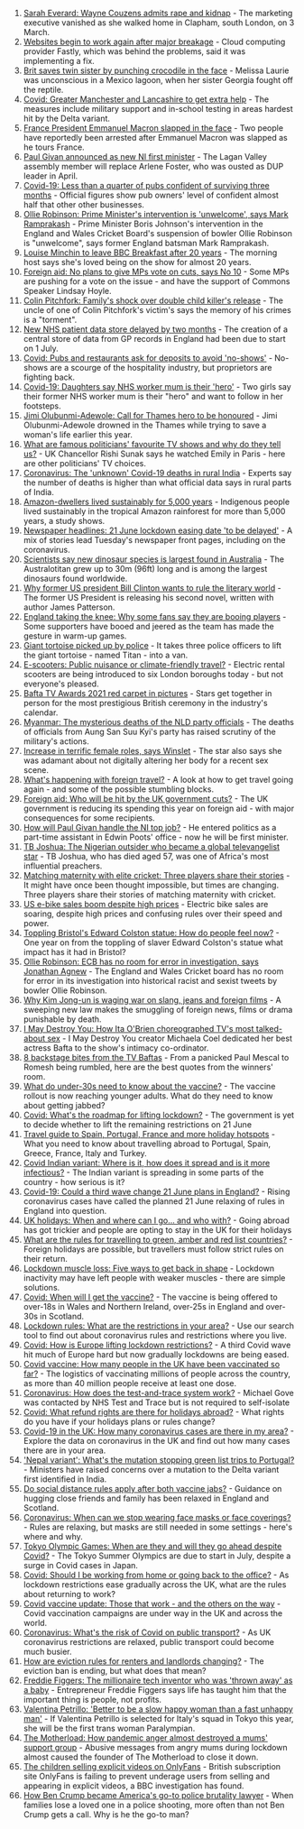 1. [Sarah Everard: Wayne Couzens admits rape and kidnap](https://www.bbc.co.uk/news/uk-england-57399170) - The marketing executive vanished as she walked home in Clapham, south London, on 3 March.
2. [Websites begin to work again after major breakage](https://www.bbc.co.uk/news/technology-57399628) - Cloud computing provider Fastly, which was behind the problems, said it was implementing a fix.
3. [Brit saves twin sister by punching crocodile in the face](https://www.bbc.co.uk/news/newsbeat-57399864) - Melissa Laurie was unconscious in a Mexico lagoon, when her sister Georgia fought off the reptile.
4. [Covid: Greater Manchester and Lancashire to get extra help](https://www.bbc.co.uk/news/uk-england-manchester-57400378) - The measures include military support and in-school testing in areas hardest hit by the Delta variant.
5. [France President Emmanuel Macron slapped in the face](https://www.bbc.co.uk/news/world-europe-57402753) - Two people have reportedly been arrested after Emmanuel Macron was slapped as he tours France.
6. [Paul Givan announced as new NI first minister](https://www.bbc.co.uk/news/uk-northern-ireland-57399375) - The Lagan Valley assembly member will replace Arlene Foster, who was ousted as DUP leader in April.
7. [Covid-19: Less than a quarter of pubs confident of surviving three months](https://www.bbc.co.uk/news/business-57398044) - Official figures show pub owners' level of confident almost half that other other businesses.
8. [Ollie Robinson: Prime Minister's intervention is 'unwelcome', says Mark Ramprakash](https://www.bbc.co.uk/sport/cricket/57398052) - Prime Minister Boris Johnson's intervention in the England and Wales Cricket Board's suspension of bowler Ollie Robinson is "unwelcome", says former England batsman Mark Ramprakash.
9. [Louise Minchin to leave BBC Breakfast after 20 years](https://www.bbc.co.uk/news/entertainment-arts-57397820) - The morning host says she's loved being on the show for almost 20 years.
10. [Foreign aid: No plans to give MPs vote on cuts, says No 10](https://www.bbc.co.uk/news/uk-politics-57402198) - Some MPs are pushing for a vote on the issue - and have the support of Commons Speaker Lindsay Hoyle.
11. [Colin Pitchfork: Family's shock over double child killer's release](https://www.bbc.co.uk/news/uk-england-leicestershire-57398780) - The uncle of one of Colin Pitchfork's victim's says the memory of his crimes is a "torment".
12. [New NHS patient data store delayed by two months](https://www.bbc.co.uk/news/uk-politics-57400902) - The creation of a central store of data from GP records in England had been due to start on 1 July.
13. [Covid: Pubs and restaurants ask for deposits to avoid 'no-shows'](https://www.bbc.co.uk/news/uk-england-suffolk-57384595) - No-shows are a scourge of the hospitality industry, but proprietors are fighting back.
14. [Covid-19: Daughters say NHS worker mum is their 'hero'](https://www.bbc.co.uk/news/uk-england-cambridgeshire-57358672) - Two girls say their former NHS worker mum is their "hero" and want to follow in her footsteps.
15. [Jimi Olubunmi-Adewole: Call for Thames hero to be honoured](https://www.bbc.co.uk/news/uk-57392794) - Jimi Olubunmi-Adewole drowned in the Thames while trying to save a woman's life earlier this year.
16. [What are famous politicians' favourite TV shows and why do they tell us?](https://www.bbc.co.uk/news/entertainment-arts-57334280) - UK Chancellor Rishi Sunak says he watched Emily in Paris - here are other politicians' TV choices.
17. [Coronavirus: The 'unknown' Covid-19 deaths in rural India](https://www.bbc.co.uk/news/world-asia-india-57383131) - Experts say the number of deaths is higher than what official data says in rural parts of India.
18. [Amazon-dwellers lived sustainably for 5,000 years](https://www.bbc.co.uk/news/science-environment-57388939) - Indigenous people lived sustainably in the tropical Amazon rainforest for more than 5,000 years, a study shows.
19. [Newspaper headlines: 21 June lockdown easing date 'to be delayed'](https://www.bbc.co.uk/news/blogs-the-papers-57394251) - A mix of stories lead Tuesday's newspaper front pages, including on the coronavirus.
20. [Scientists say new dinosaur species is largest found in Australia](https://www.bbc.co.uk/news/world-australia-57394830) - The Australotitan grew up to 30m (96ft) long and is among the largest dinosaurs found worldwide.
21. [Why former US president Bill Clinton wants to rule the literary world](https://www.bbc.co.uk/news/entertainment-arts-57386306) - The former US President is releasing his second novel, written with author James Patterson.
22. [England taking the knee: Why some fans say they are booing players](https://www.bbc.co.uk/news/newsbeat-57382945) - Some supporters have booed and jeered as the team has made the gesture in warm-up games.
23. [Giant tortoise picked up by police](https://www.bbc.co.uk/news/uk-england-suffolk-57382810) - It takes three police officers to lift the giant tortoise - named Titan - into a van.
24. [E-scooters: Public nuisance or climate-friendly travel?](https://www.bbc.co.uk/news/uk-57385757) - Electric rental scooters are being introduced to six London boroughs today - but not everyone's pleased.
25. [Bafta TV Awards 2021 red carpet in pictures](https://www.bbc.co.uk/news/entertainment-arts-57376490) - Stars get together in person for the most prestigious British ceremony in the industry's calendar.
26. [Myanmar: The mysterious deaths of the NLD party officials](https://www.bbc.co.uk/news/world-asia-57380237) - The deaths of officials from Aung San Suu Kyi's party has raised scrutiny of the military's actions.
27. [Increase in terrific female roles, says Winslet](https://www.bbc.co.uk/news/entertainment-arts-57397502) - The star also says she was adamant about not digitally altering her body for a recent sex scene.
28. [What's happening with foreign travel?](https://www.bbc.co.uk/news/business-57394810) - A look at how to get travel going again - and some of the possible stumbling blocks.
29. [Foreign aid: Who will be hit by the UK government cuts?](https://www.bbc.co.uk/news/57362816) - The UK government is reducing its spending this year on foreign aid - with major consequences for some recipients.
30. [How will Paul Givan handle the NI top job?](https://www.bbc.co.uk/news/uk-northern-ireland-politics-57401974) - He entered politics as a part-time assistant in Edwin Poots' office - now he will be first minister.
31. [TB Joshua: The Nigerian outsider who became a global televangelist star](https://www.bbc.co.uk/news/world-africa-57388592) - TB Joshua, who has died aged 57, was one of Africa's most influential preachers.
32. [Matching maternity with elite cricket: Three players share their stories](https://www.bbc.co.uk/sport/cricket/57342914) - It might have once been thought impossible, but times are changing. Three players share their stories of matching maternity with cricket.
33. [US e-bike sales boom despite high prices](https://www.bbc.co.uk/news/business-57279844) - Electric bike sales are soaring, despite high prices and confusing rules over their speed and power.
34. [Toppling Bristol's Edward Colston statue: How do people feel now?](https://www.bbc.co.uk/news/uk-england-bristol-57337123) - One year on from the toppling of slaver Edward Colston's statue what impact has it had in Bristol?
35. [Ollie Robinson: ECB has no room for error in investigation, says Jonathan Agnew](https://www.bbc.co.uk/sport/cricket/57387781) - The England and Wales Cricket board has no room for error in its investigation into historical racist and sexist tweets by bowler Ollie Robinson.
36. [Why Kim Jong-un is waging war on slang, jeans and foreign films](https://www.bbc.co.uk/news/world-asia-57225936) - A sweeping new law makes the smuggling of foreign news, films or drama punishable by death.
37. [I May Destroy You: How Ita O'Brien choreographed TV's most talked-about sex](https://www.bbc.co.uk/news/newsbeat-53350245) - I May Destroy You creator Michaela Coel dedicated her best actress Bafta to the show's intimacy co-ordinator.
38. [8 backstage bites from the TV Baftas](https://www.bbc.co.uk/news/entertainment-arts-57376765) - From a panicked Paul Mescal to Romesh being rumbled, here are the best quotes from the winners' room.
39. [What do under-30s need to know about the vaccine?](https://www.bbc.co.uk/news/health-57273875) - The vaccine rollout is now reaching younger adults. What do they need to know about getting jabbed?
40. [Covid: What's the roadmap for lifting lockdown?](https://www.bbc.co.uk/news/explainers-52530518) - The government is yet to decide whether to lift the remaining restrictions on 21 June
41. [Travel guide to Spain, Portugal, France and more holiday hotspots](https://www.bbc.co.uk/news/explainers-56997931) - What you need to know about travelling abroad to Portugal, Spain, Greece, France, Italy and Turkey.
42. [Covid Indian variant: Where is it, how does it spread and is it more infectious?](https://www.bbc.co.uk/news/health-57157496) - The Indian variant is spreading in some parts of the country - how serious is it?
43. [Covid-19: Could a third wave change 21 June plans in England?](https://www.bbc.co.uk/news/health-57328469) - Rising coronavirus cases have called the planned 21 June relaxing of rules in England into question.
44. [UK holidays: When and where can I go... and who with?](https://www.bbc.co.uk/news/explainers-52646738) - Going abroad has got trickier and people are opting to stay in the UK for their holidays
45. [What are the rules for travelling to green, amber and red list countries?](https://www.bbc.co.uk/news/explainers-52544307) - Foreign holidays are possible, but travellers must follow strict rules on their return.
46. [Lockdown muscle loss: Five ways to get back in shape](https://www.bbc.co.uk/news/uk-56887390) - Lockdown inactivity may have left people with weaker muscles - there are simple solutions.
47. [Covid: When will I get the vaccine?](https://www.bbc.co.uk/news/health-55045639) - The vaccine is being offered to over-18s in Wales and Northern Ireland, over-25s in England and over-30s in Scotland.
48. [Lockdown rules: What are the restrictions in your area?](https://www.bbc.co.uk/news/uk-54373904) - Use our search tool to find out about coronavirus rules and restrictions where you live.
49. [Covid: How is Europe lifting lockdown restrictions?](https://www.bbc.co.uk/news/explainers-53640249) - A third Covid wave hit much of Europe hard but now gradually lockdowns are being eased.
50. [Covid vaccine: How many people in the UK have been vaccinated so far?](https://www.bbc.co.uk/news/health-55274833) - The logistics of vaccinating millions of people across the country, as more than 40 million people receive at least one dose.
51. [Coronavirus: How does the test-and-trace system work?](https://www.bbc.co.uk/news/explainers-52442754) - Michael Gove was contacted by NHS Test and Trace but is not required to self-isolate
52. [Covid: What refund rights are there for holidays abroad?](https://www.bbc.co.uk/news/business-51615412) - What rights do you have if your holidays plans or rules change?
53. [Covid-19 in the UK: How many coronavirus cases are there in my area?](https://www.bbc.co.uk/news/uk-51768274) - Explore the data on coronavirus in the UK and find out how many cases there are in your area.
54. ['Nepal variant': What's the mutation stopping green list trips to Portugal?](https://www.bbc.co.uk/news/health-57356109) - Ministers have raised concerns over a mutation to the Delta variant first identified in India.
55. [Do social distance rules apply after both vaccine jabs?](https://www.bbc.co.uk/news/uk-51506729) - Guidance on hugging close friends and family has been relaxed in England and Scotland.
56. [Coronavirus: When can we stop wearing face masks or face coverings?](https://www.bbc.co.uk/news/health-51205344) - Rules are relaxing, but masks are still needed in some settings - here's where and why.
57. [Tokyo Olympic Games: When are they and will they go ahead despite Covid?](https://www.bbc.co.uk/news/world-asia-57240044) - The Tokyo Summer Olympics are due to start in July, despite a surge in Covid cases in Japan.
58. [Covid: Should I be working from home or going back to the office?](https://www.bbc.co.uk/news/business-52567567) - As lockdown restrictions ease gradually across the UK, what are the rules about returning to work?
59. [Covid vaccine update: Those that work - and the others on the way](https://www.bbc.co.uk/news/health-51665497) - Covid vaccination campaigns are under way in the UK and across the world.
60. [Coronavirus: What's the risk of Covid on public transport?](https://www.bbc.co.uk/news/health-51736185) - As UK coronavirus restrictions are relaxed, public transport could become much busier.
61. [How are eviction rules for renters and landlords changing?](https://www.bbc.co.uk/news/explainers-53860154) - The eviction ban is ending, but what does that mean?
62. [Freddie Figgers: The millionaire tech inventor who was 'thrown away' as a baby](https://www.bbc.co.uk/news/stories-57081087) - Entrepreneur Freddie Figgers says life has taught him that the important thing is people, not profits.
63. [Valentina Petrillo: 'Better to be a slow happy woman than a fast unhappy man'](https://www.bbc.co.uk/news/stories-57338207) - If Valentina Petrillo is selected for Italy's squad in Tokyo this year, she will be the first trans woman Paralympian.
64. [The Motherload: How pandemic anger almost destroyed a mums' support group](https://www.bbc.co.uk/news/stories-57285368) - Abusive messages from angry mums during lockdown almost caused the founder of The Motherload to close it down.
65. [The children selling explicit videos on OnlyFans](https://www.bbc.co.uk/news/uk-57255983) - British subscription site OnlyFans is failing to prevent underage users from selling and appearing in explicit videos, a BBC investigation has found.
66. [How Ben Crump became America's go-to police brutality lawyer](https://www.bbc.co.uk/news/world-us-canada-57038162) - When families lose a loved one in a police shooting, more often than not Ben Crump gets a call. Why is he the go-to man?

